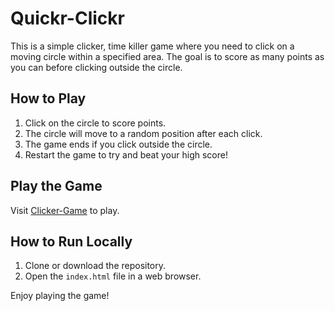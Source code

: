 # Quickr-Clickr

This is a simple clicker, time killer game where you need to click on a moving circle within a specified area. The goal is to score as many points as you can before clicking outside the circle.

## How to Play

1. Click on the circle to score points.
2. The circle will move to a random position after each click.
3. The game ends if you click outside the circle.
4. Restart the game to try and beat your high score!

## Play the Game

Visit [Clicker-Game](https://anuragmmer.github.io/quickr-clickr/) to play.

## How to Run Locally

1. Clone or download the repository.
2. Open the `index.html` file in a web browser.

Enjoy playing the game!
